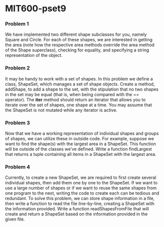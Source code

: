 # MIT600-pset9
### Problem 1 ###
We have implemented two different shape subclasses for you, namely Square and Circle. For each of these shapes, we are
interested in getting the area (note how the respective area methods override the area method of the Shape superclass),
checking for equality, and specifying a string representation of the object.

### Problem 2 ###
It may be handy to work with a set of shapes. In this problem we define a class, ShapeSet, which manages a set of shape
objects. Create a method, addShape, to add a shape to the set, with the stipulation that no two shapes in the set may be equal
(that is, when being compared with the == operator). The __iter__ method should return an iterator that allows you to iterate
over the set of shapes, one shape at a time. You may assume that the ShapeSet is not mutated while any iterator is active.

### Problem 3 ###
Now that we have a working representation of individual shapes and groups of shapes, we can utilize these in outside code. For
example, suppose we want to find the shape(s) with the largest area in a ShapeSet. This function will be outside of the classes
we’ve defined.
Write a function findLargest that returns a tuple containing all items in a ShapeSet with the largest area. 

### Problem 4 ###
Currently, to create a new ShapeSet, we are required to first create several individual shapes, then add them one by one to the
ShapeSet. If we want to use a large number of shapes or if we want to reuse the same shapes from one program to the next,
writing the code to create each can be tedious and redundant.
To solve this problem, we can store shape information in a file, then write a function to read the file line-by-line, creating a
ShapeSet with the information provided.
Write a function readShapesFromFile that will create and return a ShapeSet based on the information provided in the
given file. 
